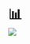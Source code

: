 

# 📊  ![]()[<br/> ![](https://github-readme-streak-stats.herokuapp.com/?user=nevarlackin&theme=shadow_green&hide_border=true)<br/>  <!-- Proudly created with GPRM ( https://gprm.itsvg.in ) -->](https://github-readme-stats.vercel.app/api?username=neverlackinNL&theme=vue-dark&show_icons=true&hide_border=true&count_private=true)

